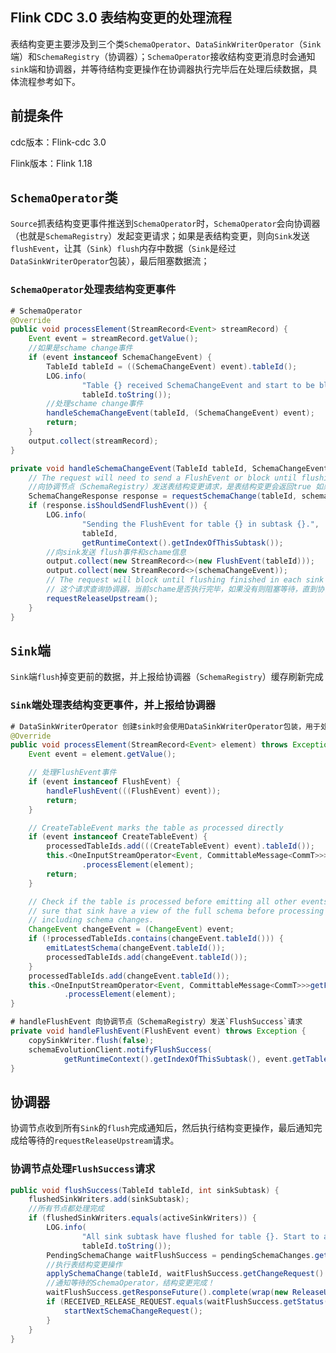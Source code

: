 ## Flink CDC 3.0 表结构变更的处理流程

​	表结构变更主要涉及到三个类`SchemaOperator`、`DataSinkWriterOperator`（`Sink`端）和`SchemaRegistry`（协调器）；`SchemaOperator`接收结构变更消息时会通知`sink`端和协调器，并等待结构变更操作在协调器执行完毕后在处理后续数据，具体流程参考如下。

## 前提条件

cdc版本：Flink-cdc 3.0

Flink版本：Flink 1.18

## `SchemaOperator`类

​	`Source`抓表结构变更事件推送到`SchemaOperator`时，`SchemaOperator`会向协调器（也就是`SchemaRegistry`）发起变更请求；如果是表结构变更，则向`Sink`发送`flushEvent`，让其（`Sink`）`flush`内存中数据（`Sink`是经过`DataSinkWriterOperator`包装），最后阻塞数据流；

### `SchemaOperator`处理表结构变更事件

```java
# SchemaOperator
@Override
public void processElement(StreamRecord<Event> streamRecord) {
    Event event = streamRecord.getValue();
    //如果是schame change事件
    if (event instanceof SchemaChangeEvent) {
        TableId tableId = ((SchemaChangeEvent) event).tableId();
        LOG.info(
                "Table {} received SchemaChangeEvent and start to be blocked.",
                tableId.toString());
        //处理schame change事件
        handleSchemaChangeEvent(tableId, (SchemaChangeEvent) event);
        return;
    }
    output.collect(streamRecord);
}

private void handleSchemaChangeEvent(TableId tableId, SchemaChangeEvent schemaChangeEvent) {
    // The request will need to send a FlushEvent or block until flushing finished
    //向协调节点（SchemaRegistry）发送表结构变更请求，是表结构变更会返回true 如果是建表则返回false
    SchemaChangeResponse response = requestSchemaChange(tableId, schemaChangeEvent);
    if (response.isShouldSendFlushEvent()) {
        LOG.info(
                "Sending the FlushEvent for table {} in subtask {}.",
                tableId,
                getRuntimeContext().getIndexOfThisSubtask());
        //向sink发送 flush事件和schame信息
        output.collect(new StreamRecord<>(new FlushEvent(tableId)));
        output.collect(new StreamRecord<>(schemaChangeEvent));
        // The request will block until flushing finished in each sink writer
        // 这个请求查询协调器，当前schame是否执行完毕，如果没有则阻塞等待，直到协调器完成schame change操作
        requestReleaseUpstream();
    }
}
```

## `Sink`端

​	`Sink`端`flush`掉变更前的数据，并上报给协调器（`SchemaRegistry`）缓存刷新完成

### `Sink`端处理表结构变更事件，并上报给协调器

```java
# DataSinkWriterOperator 创建sink时会使用DataSinkWriterOperator包装，用于处理FlushEvent和CreateTableEvent事件
@Override
public void processElement(StreamRecord<Event> element) throws Exception {
    Event event = element.getValue();

    // 处理FlushEvent事件
    if (event instanceof FlushEvent) {
        handleFlushEvent(((FlushEvent) event));
        return;
    }

    // CreateTableEvent marks the table as processed directly
    if (event instanceof CreateTableEvent) {
        processedTableIds.add(((CreateTableEvent) event).tableId());
        this.<OneInputStreamOperator<Event, CommittableMessage<CommT>>>getFlinkWriterOperator()
                .processElement(element);
        return;
    }

    // Check if the table is processed before emitting all other events, because we have to make
    // sure that sink have a view of the full schema before processing any change events,
    // including schema changes.
    ChangeEvent changeEvent = (ChangeEvent) event;
    if (!processedTableIds.contains(changeEvent.tableId())) {
        emitLatestSchema(changeEvent.tableId());
        processedTableIds.add(changeEvent.tableId());
    }
    processedTableIds.add(changeEvent.tableId());
    this.<OneInputStreamOperator<Event, CommittableMessage<CommT>>>getFlinkWriterOperator()
            .processElement(element);
}

# handleFlushEvent 向协调节点（SchemaRegistry）发送`FlushSuccess`请求
private void handleFlushEvent(FlushEvent event) throws Exception {
    copySinkWriter.flush(false);
    schemaEvolutionClient.notifyFlushSuccess(
            getRuntimeContext().getIndexOfThisSubtask(), event.getTableId());
}
```

## 协调器

​	协调节点收到所有`Sink`的`flush`完成通知后，然后执行结构变更操作，最后通知完成给等待的`requestReleaseUpstream`请求。

### 协调节点处理`FlushSuccess`请求

```java
public void flushSuccess(TableId tableId, int sinkSubtask) {
    flushedSinkWriters.add(sinkSubtask);
    //所有节点都处理完成
    if (flushedSinkWriters.equals(activeSinkWriters)) {
        LOG.info(
                "All sink subtask have flushed for table {}. Start to apply schema change.",
                tableId.toString());
        PendingSchemaChange waitFlushSuccess = pendingSchemaChanges.get(0);
        //执行表结构变更操作
        applySchemaChange(tableId, waitFlushSuccess.getChangeRequest().getSchemaChangeEvent());
        //通知等待的SchemaOperator，结构变更完成！
        waitFlushSuccess.getResponseFuture().complete(wrap(new ReleaseUpstreamResponse()));
        if (RECEIVED_RELEASE_REQUEST.equals(waitFlushSuccess.getStatus())) {
            startNextSchemaChangeRequest();
        }
    }
}
```

